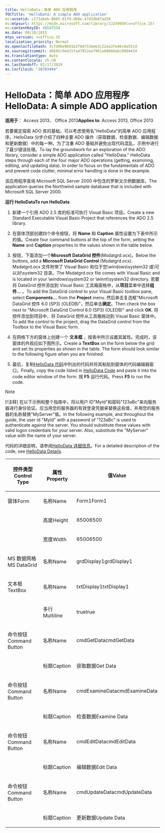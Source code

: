 ```yaml
---
title: HelloData：简单 ADO 应用程序
TOCTitle: 'HelloData: A simple ADO application'
ms:assetid: c271abeb-8865-81f9-db8e-47d3db87ad30
ms:mtpsurl: https://msdn.microsoft.com/library/JJ249950(v=office.15)
ms:contentKeyID: 48547554
ms.date: 09/18/2015
mtps_version: v=office.15
localization_priority: Normal
ms.openlocfilehash: 3c7d9be9b91b3f847516eb3c22aa37e46c8a551d
ms.sourcegitcommit: d6695c94415fa47952ee7961a69660abc0904434
ms.translationtype: Auto
ms.contentlocale: zh-CN
ms.lasthandoff: 01/17/2019
ms.locfileid: "28703494"
---
```

# <a name="hellodata-a-simple-ado-application"></a><span data-ttu-id="2d33c-102">HelloData：简单 ADO 应用程序</span><span class="sxs-lookup"><span data-stu-id="2d33c-102">HelloData: A simple ADO application</span></span>

<span data-ttu-id="2d33c-103">**适用于**： Access 2013、 Office 2013</span><span class="sxs-lookup"><span data-stu-id="2d33c-103">**Applies to**: Access 2013, Office 2013</span></span>

<span data-ttu-id="2d33c-p101">若要奠定探索 ADO 库的基础，可以考虑使用名"HelloData"的简单 ADO 应用程序。HelloData 分步介绍了四种主要 ADO 操作（获取数据、检查数据、编辑数据和更新数据）中的每一种。为了注重 ADO 基础并避免出现代码混乱，示例中进行了最少错误处理。</span><span class="sxs-lookup"><span data-stu-id="2d33c-p101">To lay the groundwork for an exploration of the ADO library, consider a simple ADO application called "HelloData." HelloData steps through each of the four major ADO operations (getting, examining, editing, and updating data). In order to focus on the fundamentals of ADO and prevent code clutter, minimal error handling is done in the example.</span></span>

<span data-ttu-id="2d33c-107">该应用程序查询 Microsoft SQL Server 2000 中包含的罗斯文示例数据库。</span><span class="sxs-lookup"><span data-stu-id="2d33c-107">The application queries the Northwind sample database that is included with Microsoft SQL Server 2000.</span></span>

<span data-ttu-id="2d33c-108">**运行 HelloData**</span><span class="sxs-lookup"><span data-stu-id="2d33c-108">**To run HelloData**</span></span>

1.  <span data-ttu-id="2d33c-109">新建一个引用 ADO 2.5 库的标准可执行 Visual Basic 项目。</span><span class="sxs-lookup"><span data-stu-id="2d33c-109">Create a new Standard Executable Visual Basic Project that references the ADO 2.5 library.</span></span>

2.  <span data-ttu-id="2d33c-110">在窗体顶部创建四个命令按钮，将 **Name** 和 **Caption** 属性设置为下表中所示的值。</span><span class="sxs-lookup"><span data-stu-id="2d33c-110">Create four command buttons at the top of the form, setting the **Name** and **Caption** properties to the values shown in the table below.</span></span>

3.  <span data-ttu-id="2d33c-111">按钮，下面添加一个**Microsoft DataGrid 控件**(Msdatgrd.ocx)。</span><span class="sxs-lookup"><span data-stu-id="2d33c-111">Below the buttons, add a **Microsoft DataGrid Control** (Msdatgrd.ocx).</span></span> <span data-ttu-id="2d33c-112">Msdatgrd.ocx 文件附带了 Visual Basic 和位于您\\windows\\system32 或\\可以对\\system32 目录。</span><span class="sxs-lookup"><span data-stu-id="2d33c-112">The Msdatgrd.ocx file comes with Visual Basic and is located in your \\windows\\system32 or \\winnt\\system32 directory.</span></span> <span data-ttu-id="2d33c-113">若要将 DataGrid 控件添加到 Visual Basic 工具箱窗格中，从**项目**菜单中选择**组件...** 。</span><span class="sxs-lookup"><span data-stu-id="2d33c-113">To add the DataGrid control to your Visual Basic toolbox pane, select **Components...** from the **Project** menu.</span></span> <span data-ttu-id="2d33c-114">然后单击复选框"Microsoft DataGrid 控件 6.0 (SP3) (OLEDB)"，然后单击**确定**。</span><span class="sxs-lookup"><span data-stu-id="2d33c-114">Then check the box next to "Microsoft DataGrid Control 6.0 (SP3) (OLEDB)" and click **OK**.</span></span> <span data-ttu-id="2d33c-115">将控件添加到项目中，将 DataGrid 控件从工具箱拖动到 Visual Basic 窗体中。</span><span class="sxs-lookup"><span data-stu-id="2d33c-115">To add the control to the project, drag the DataGrid control from the Toolbox to the Visual Basic form.</span></span>

4.  <span data-ttu-id="2d33c-p103">在网格下方的窗体上创建一个 **文本框** ，按表中所示设置其属性。完成时，该窗体的外观应如下图所示。</span><span class="sxs-lookup"><span data-stu-id="2d33c-p103">Create a **TextBox** on the form below the grid and set its properties as shown in the table. The form should look similar to the following figure when you are finished.</span></span>

5.  <span data-ttu-id="2d33c-118">最后，复制[HelloData 代码](hellodata-code.md)中列出的代码并将其粘贴到窗体的代码编辑器窗口。</span><span class="sxs-lookup"><span data-stu-id="2d33c-118">Finally, copy the code listed in [HelloData Code](hellodata-code.md) and paste it into the code editor window of the form.</span></span> <span data-ttu-id="2d33c-119">按 **F5** 运行代码。</span><span class="sxs-lookup"><span data-stu-id="2d33c-119">Press **F5** to run the code.</span></span>

> [!NOTE]
> <span data-ttu-id="2d33c-p105">[!注释] 在以下示例和整个指南中，将以用户 ID"MyId"和密码"123aBc"来向服务器进行身份验证。应当用您的服务器的有效登录凭据来替换这些值，并用您的服务器的名称替换"MyServer"值。</span><span class="sxs-lookup"><span data-stu-id="2d33c-p105">In the following example, and throughout the guide, the user id "MyId" with a password of "123aBc" is used to authenticate against the server. You should substitute these values with valid logon credentials for your server. Also, substitute the "MyServer" value with the name of your server.</span></span>

<span data-ttu-id="2d33c-123">代码的详细说明，请参阅[HelloData 详细信息](hellodata-details.md)。</span><span class="sxs-lookup"><span data-stu-id="2d33c-123">For a detailed description of the code, see [HelloData Details](hellodata-details.md).</span></span>

<table>
<colgroup>
<col style="width: 33%" />
<col style="width: 33%" />
<col style="width: 33%" />
</colgroup>
<thead>
<tr class="header">
<th><p><span data-ttu-id="2d33c-124">控件类型</span><span class="sxs-lookup"><span data-stu-id="2d33c-124">Control Type</span></span></p></th>
<th><p><span data-ttu-id="2d33c-125">属性</span><span class="sxs-lookup"><span data-stu-id="2d33c-125">Property</span></span></p></th>
<th><p><span data-ttu-id="2d33c-126">值</span><span class="sxs-lookup"><span data-stu-id="2d33c-126">Value</span></span></p></th>
</tr>
</thead>
<tbody>
<tr class="odd">
<td><p><span data-ttu-id="2d33c-127">窗体</span><span class="sxs-lookup"><span data-stu-id="2d33c-127">Form</span></span></p></td>
<td><p><span data-ttu-id="2d33c-128">名称</span><span class="sxs-lookup"><span data-stu-id="2d33c-128">Name</span></span></p></td>
<td><p><span data-ttu-id="2d33c-129">Form1</span><span class="sxs-lookup"><span data-stu-id="2d33c-129">Form1</span></span></p></td>
</tr>
<tr class="even">
<td><p><br />
</p></td>
<td><p><span data-ttu-id="2d33c-130">高度</span><span class="sxs-lookup"><span data-stu-id="2d33c-130">Height</span></span></p></td>
<td><p><span data-ttu-id="2d33c-131">6500</span><span class="sxs-lookup"><span data-stu-id="2d33c-131">6500</span></span></p></td>
</tr>
<tr class="odd">
<td><p><br />
</p></td>
<td><p><span data-ttu-id="2d33c-132">宽度</span><span class="sxs-lookup"><span data-stu-id="2d33c-132">Width</span></span></p></td>
<td><p><span data-ttu-id="2d33c-133">6500</span><span class="sxs-lookup"><span data-stu-id="2d33c-133">6500</span></span></p></td>
</tr>
<tr class="even">
<td><p><span data-ttu-id="2d33c-134">MS 数据网格</span><span class="sxs-lookup"><span data-stu-id="2d33c-134">MS DataGrid</span></span></p></td>
<td><p><span data-ttu-id="2d33c-135">名称</span><span class="sxs-lookup"><span data-stu-id="2d33c-135">Name</span></span></p></td>
<td><p><span data-ttu-id="2d33c-136">grdDisplay1</span><span class="sxs-lookup"><span data-stu-id="2d33c-136">grdDisplay1</span></span></p></td>
</tr>
<tr class="odd">
<td><p><span data-ttu-id="2d33c-137">文本框</span><span class="sxs-lookup"><span data-stu-id="2d33c-137">TextBox</span></span></p></td>
<td><p><span data-ttu-id="2d33c-138">名称</span><span class="sxs-lookup"><span data-stu-id="2d33c-138">Name</span></span></p></td>
<td><p><span data-ttu-id="2d33c-139">txtDisplay1</span><span class="sxs-lookup"><span data-stu-id="2d33c-139">txtDisplay1</span></span></p></td>
</tr>
<tr class="even">
<td><p><br />
</p></td>
<td><p><span data-ttu-id="2d33c-140">多行</span><span class="sxs-lookup"><span data-stu-id="2d33c-140">Multiline</span></span></p></td>
<td><p><span data-ttu-id="2d33c-141">true</span><span class="sxs-lookup"><span data-stu-id="2d33c-141">true</span></span></p></td>
</tr>
<tr class="odd">
<td><p><span data-ttu-id="2d33c-142">命令按钮</span><span class="sxs-lookup"><span data-stu-id="2d33c-142">Command Button</span></span></p></td>
<td><p><span data-ttu-id="2d33c-143">名称</span><span class="sxs-lookup"><span data-stu-id="2d33c-143">Name</span></span></p></td>
<td><p><span data-ttu-id="2d33c-144">cmdGetData</span><span class="sxs-lookup"><span data-stu-id="2d33c-144">cmdGetData</span></span></p></td>
</tr>
<tr class="even">
<td><p><br />
</p></td>
<td><p><span data-ttu-id="2d33c-145">标题</span><span class="sxs-lookup"><span data-stu-id="2d33c-145">Caption</span></span></p></td>
<td><p><span data-ttu-id="2d33c-146">获取数据</span><span class="sxs-lookup"><span data-stu-id="2d33c-146">Get Data</span></span></p></td>
</tr>
<tr class="odd">
<td><p><span data-ttu-id="2d33c-147">命令按钮</span><span class="sxs-lookup"><span data-stu-id="2d33c-147">Command Button</span></span></p></td>
<td><p><span data-ttu-id="2d33c-148">名称</span><span class="sxs-lookup"><span data-stu-id="2d33c-148">Name</span></span></p></td>
<td><p><span data-ttu-id="2d33c-149">cmdExamineData</span><span class="sxs-lookup"><span data-stu-id="2d33c-149">cmdExamineData</span></span></p></td>
</tr>
<tr class="even">
<td><p><br />
</p></td>
<td><p><span data-ttu-id="2d33c-150">标题</span><span class="sxs-lookup"><span data-stu-id="2d33c-150">Caption</span></span></p></td>
<td><p><span data-ttu-id="2d33c-151">检查数据</span><span class="sxs-lookup"><span data-stu-id="2d33c-151">Examine Data</span></span></p></td>
</tr>
<tr class="odd">
<td><p><span data-ttu-id="2d33c-152">命令按钮</span><span class="sxs-lookup"><span data-stu-id="2d33c-152">Command Button</span></span></p></td>
<td><p><span data-ttu-id="2d33c-153">名称</span><span class="sxs-lookup"><span data-stu-id="2d33c-153">Name</span></span></p></td>
<td><p><span data-ttu-id="2d33c-154">cmdEditData</span><span class="sxs-lookup"><span data-stu-id="2d33c-154">cmdEditData</span></span></p></td>
</tr>
<tr class="even">
<td><p><br />
</p></td>
<td><p><span data-ttu-id="2d33c-155">标题</span><span class="sxs-lookup"><span data-stu-id="2d33c-155">Caption</span></span></p></td>
<td><p><span data-ttu-id="2d33c-156">编辑数据</span><span class="sxs-lookup"><span data-stu-id="2d33c-156">Edit Data</span></span></p></td>
</tr>
<tr class="odd">
<td><p><span data-ttu-id="2d33c-157">命令按钮</span><span class="sxs-lookup"><span data-stu-id="2d33c-157">Command Button</span></span></p></td>
<td><p><span data-ttu-id="2d33c-158">名称</span><span class="sxs-lookup"><span data-stu-id="2d33c-158">Name</span></span></p></td>
<td><p><span data-ttu-id="2d33c-159">cmdUpdateData</span><span class="sxs-lookup"><span data-stu-id="2d33c-159">cmdUpdateData</span></span></p></td>
</tr>
<tr class="even">
<td><p><br />
</p></td>
<td><p><span data-ttu-id="2d33c-160">标题</span><span class="sxs-lookup"><span data-stu-id="2d33c-160">Caption</span></span></p></td>
<td><p><span data-ttu-id="2d33c-161">更新数据</span><span class="sxs-lookup"><span data-stu-id="2d33c-161">Update Data</span></span></p></td>
</tr>
</tbody>
</table>



